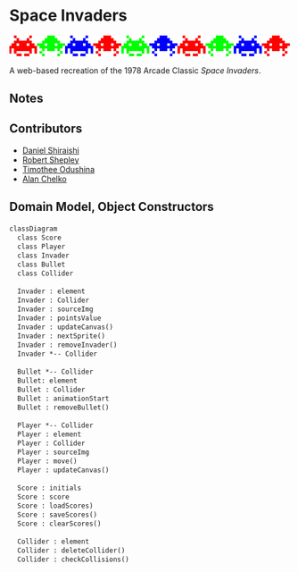 # Space Invaders

![hello](invader-gh-banner.png)

A web-based recreation of the 1978 Arcade Classic *Space Invaders*.

## Notes

## Contributors

- [Daniel Shiraishi](https://github.com/KaliFox20)
- [Robert Shepley](https://github.com/ShepleySound)
- [Timothee Odushina](https://github.com/timothee2022)
- [Alan Chelko](https://github.com/dtuskippy)


## Domain Model, Object Constructors

```mermaid
classDiagram
  class Score
  class Player
  class Invader
  class Bullet
  class Collider

  Invader : element
  Invader : Collider
  Invader : sourceImg
  Invader : pointsValue
  Invader : updateCanvas()
  Invader : nextSprite()
  Invader : removeInvader()
  Invader *-- Collider
  
  Bullet *-- Collider
  Bullet: element
  Bullet : Collider
  Bullet : animationStart
  Bullet : removeBullet()

  Player *-- Collider
  Player : element
  Player : Collider
  Player : sourceImg
  Player : move()
  Player : updateCanvas()

  Score : initials
  Score : score
  Score : loadScores)
  Score : saveScores()
  Score : clearScores()

  Collider : element
  Collider : deleteCollider()
  Collider : checkCollisions()

```

